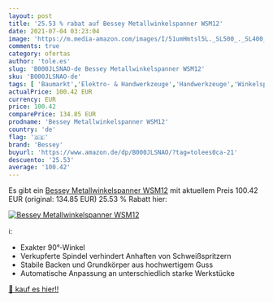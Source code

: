 ```yaml
---
layout: post
title: '25.53 % rabat auf Bessey Metallwinkelspanner WSM12'
date: 2021-07-04 03:23:04
image: 'https://m.media-amazon.com/images/I/51umHmtsl5L._SL500_._SL400_.jpg'
comments: true
category: ofertas
author: 'tole.es'
slug: 'B000JLSNAO-de Bessey Metallwinkelspanner WSM12'
sku: 'B000JLSNAO-de'
tags: [ 'Baumarkt','Elektro- & Handwerkzeuge','Handwerkzeuge','Winkelspanner','Zwingen, Klemmen & Spanner','bessey', ]
actualPrice: 100.42 EUR
currency: EUR
price: 100.42
comparePrice: 134.85 EUR
prodname: 'Bessey Metallwinkelspanner WSM12'
country: 'de'
flag: '🇩🇪'
brand: 'Bessey'
buyurl: 'https://www.amazon.de/dp/B000JLSNAO/?tag=tolees0ca-21'
descuento: '25.53'
average: '100.42'
---
```


Es gibt ein [Bessey Metallwinkelspanner WSM12](https://www.amazon.de/dp/B000JLSNAO/?tag=tolees0ca-21) mit aktuellem Preis 100.42 EUR (original: 134.85 EUR) 25.53 % Rabatt hier:

[![Bessey Metallwinkelspanner WSM12](https://m.media-amazon.com/images/I/51umHmtsl5L._SL500_._SL400_.jpg)](https://www.amazon.de/dp/B000JLSNAO/?tag=tolees0ca-21)

ℹ️:

- Exakter 90°‐Winkel
- Verkupferte Spindel verhindert Anhaften von Schweißspritzern
- Stabile Backen und Grundkörper aus hochwertigem Guss
- Automatische Anpassung an unterschiedlich starke Werkstücke

[🛒 kauf es hier!!](https://www.amazon.de/dp/B000JLSNAO/?tag=tolees0ca-21)
